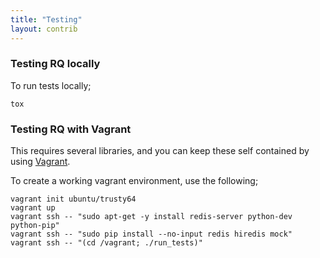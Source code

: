 ```yaml
---
title: "Testing"
layout: contrib
---
```


### Testing RQ locally

To run tests locally;

```
tox
```

### Testing RQ with Vagrant

This requires several libraries, and you can keep these self contained by using [Vagrant](https://www.vagrantup.com/). 

To create a working vagrant environment, use the following;

```
vagrant init ubuntu/trusty64
vagrant up
vagrant ssh -- "sudo apt-get -y install redis-server python-dev python-pip"
vagrant ssh -- "sudo pip install --no-input redis hiredis mock"
vagrant ssh -- "(cd /vagrant; ./run_tests)"
```
